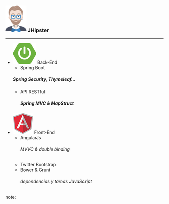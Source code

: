 ### ![JHipster](resources/logo-jhipster-small.png )<!-- .element: style="border:0px; box-shadow: 0 0 0 rgba(0, 0, 0, 0); vertical-align: middle;" --> JHipster
-------------
- ![Spring Boot](resources/logo-spring-boot.png )<!-- .element: style="border:0px; box-shadow: 0 0 0 rgba(0, 0, 0, 0); vertical-align: middle;" --> Back-End
    - Spring Boot
    ##### Spring Security, Thymeleaf...
    - API RESTful
        ##### Spring MVC & MapStruct
- ![AngularJs](resources/logo-angularjs.png )<!-- .element: style="border:0px; box-shadow: 0 0 0 rgba(0, 0, 0, 0); vertical-align: middle;" --> Front-End
    - AngularJs
        ###### MVVC & *double binding*
    - Twitter Bootstrap
    - Bower & Grunt
        ###### dependencias y tareas JavaScript

note:
